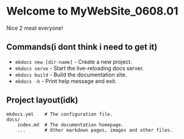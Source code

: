 # Welcome to MyWebSite_0608.01

Nice 2 meat everyone!

## Commands(i dont think i need to get it)

* `mkdocs new [dir-name]` - Create a new project.
* `mkdocs serve` - Start the live-reloading docs server.
* `mkdocs build` - Build the documentation site.
* `mkdocs -h` - Print help message and exit.

## Project layout(idk)

    mkdocs.yml    # The configuration file.
    docs/
        index.md  # The documentation homepage.
        ...       # Other markdown pages, images and other files.
